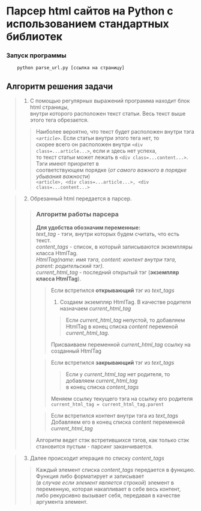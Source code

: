 # Парсер html сайтов на Python с использованием стандартных библиотек
### Запуск программы
```commandline
    python parse_url.py [ссылка на страницу]
```
## Алгоритм решения задачи
>1. С помощью регулярных выражений программа находит блок html страницы,<br>
>внутри которого расположен текст статьи. Весь текст выше этого тега обрезается.<br>
>>Наиболее вероятно, что текст будет
>>расположен внутри тэга *`<article>`*. Если статьи внутри этого тега нет, то <br> 
>>скорее всего он расположен внутри `<div class=...article...>`, если и здесь нет успеха,<br>
>>то текст статьи может лежать в `<div class=...content...>`. Тэги имеют приоритет в<br>
>>соответствующем порядке (*от самого важного в порядке убывания важности*)<br>
>>`<article>, <div class=...article...>, <div class=...content...>`<br>

>2. Обрезанный html передается в парсер.
>>### Алгоритм работы парсера
>>**Для удобства обозначим переменные:**<br>
>>*text_tag* - тэги, внутри которых будем считать, что есть текст.<br>
>>*content_tags* - список, в который записываются экземпляры класса HtmlTag.<br>
>>*HtmlTag(name: имя тэга, content: контент внутри тэга, parent: родительский тэг).*<br>
>>*current_html_tag* - последний открытый тэг (**экземпляр класса HtmlTag**).<br>
>>>Если встретился **открывающий** тэг из *text_tags*<br>
>>>1. Создаем экземпляр HtmlTag. В качестве родителя назначаем *current_html_tag*<br>
>>>>Если *current_html_tag* непустой, то добавляем HtmlTag в конец списка *content* переменой<br>
>>>>*current_html_tag*.<br>
>>>
>>>Присваиваем переменной *current_html_tag* ссылку на созданный HtmlTag 
>>
>>>Если встретился **закрывающий** тэг из *text_tags*<br>
>>>>Если у *current_html_tag* нет родителя, то добавляем *current_html_tag*<br>
>>>>в конец списка *content_tags*
>>>
>>>Меняем ссылку текущего тэга на ссылку его родителя `current_html_tag = current_html_tag.parent`<br>
>>
>>>Если встретился контент внутри тэга из *text_tags*<br>
>>>Добавляем его в конец списка content переменной *current_html_tag*<br>
>>
>>Алгоритм ведет стэк встретившихся тэгов, как только стэк становится пустым - парсинг заканчивается.<br>

>3. Далее происходит итерация по списку *content_tags*<br>
>>Каждый элемент списка *content_tags* передается в функцию. Функция либо форматирует и записывает<br>
>>(*в случае если элемент является строкой*) элемент в переменную, которая накапливает в себе весь контент,<br>
>>либо рекурсивно вызывает себя, передавая в качестве аргумента элемент.


